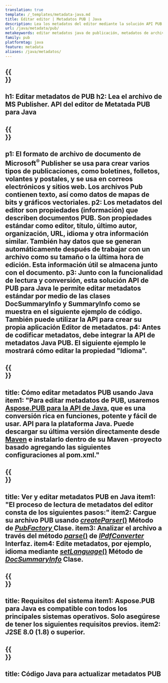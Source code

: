 ```yaml
---
translation: true
template: /_templates/metadata-java.md
title: Editar editor | Metadatos PUB | Java
description: Lea los metadatos del editor mediante la solución API PUB Java. La API nativa de Java le brinda acceso a las propiedades SummaryInfo y DocSummaryInfo.
url: /java/metadata/pub/
metakeywords: editar metadatos java de publicación, metadatos de archivo de publicación java, editor de metadatos de editor java, leer metadatos de archivo de publicación java, leer metadatos de publicación java
family: pub
platformtag: java
feature: metadata
aliases: /java/metadatos/
---
```


{{<section banner>}}
---
h1: Editar metadatos de PUB
h2: Lea el archivo de MS Publisher. API del editor de Metatada PUB para Java
---

{{<section overview>}}
---
p1: El formato de archivo de documento de Microsoft<sup>®</sup> Publisher se usa para crear varios tipos de publicaciones, como boletines, folletos, volantes y postales, y se usa en correos electrónicos y sitios web. Los archivos Pub contienen texto, así como datos de mapas de bits y gráficos vectoriales.
p2: Los metadatos del editor son propiedades (información) que describen documentos PUB. Son propiedades estándar como editor, título, último autor, organización, URL, idioma y otra información similar. También hay datos que se generan automáticamente después de trabajar con un archivo como su tamaño o la última hora de edición. Esta información útil se almacena junto con el documento.
p3: Junto con la funcionalidad de lectura y conversión, esta solución API de PUB para Java le permite editar metadatos estándar por medio de las clases DocSummaryInfo y SummaryInfo como se muestra en el siguiente ejemplo de código. También puede utilizar la API para crear su propia aplicación Editor de metadatos.
p4: Antes de codificar metadatos, debe integrar la API de metadatos Java PUB. El siguiente ejemplo le mostrará cómo editar la propiedad "Idioma".
---

{{<section widget>}}
---
title: Cómo editar metadatos PUB usando Java
item1: "Para editar metadatos de PUB, usaremos [Aspose.PUB para la API de Java](https://products.aspose.com/pub/java/), que es una conversión rica en funciones, potente y fácil de usar. API para la plataforma Java. Puede descargar su última versión directamente desde [Maven](https://repository.aspose.com/pub/) e instalarlo dentro de su Maven -proyecto basado agregando las siguientes configuraciones al pom.xml."
---

{{<section feature1>}}
---
title: Ver y editar metadatos PUB en Java
item1: "El proceso de lectura de metadatos del editor consta de los siguientes pasos:"
item2: Cargue su archivo PUB usando [*createParser*()](https://reference.aspose.com/pub/java/com.aspose.pub/PubFactory#createParser-java.lang.String-) Método de [*PubFactory* ](https://reference.aspose.com/pub/java/com.aspose.pub/PubFactory) Clase.
item3: Analizar el archivo a través del método [*parse*()](https://reference.aspose.com/pub/java/com.aspose.pub/IPubParser#parse--) de [*IPdfConverter*](https://reference.aspose.com/pub/java/com.aspose.pub/IPubParser) Interfaz.
item4: Edite metadatos, por ejemplo, idioma mediante [*setLanguage*()](https://reference.aspose.com/pub/java/com.aspose.pub/DocSummaryInfo#setLanguage-java.lang.String-) Método de [*DocSummaryInfo*](https://reference.aspose.com/pub/java/com.aspose.pub/DocSummaryInfo) Clase.
---

{{<section feature2>}}
---
title: Requisitos del sistema
item1: Aspose.PUB para Java es compatible con todos los principales sistemas operativos. Solo asegúrese de tener los siguientes requisitos previos.
item2: J2SE 8.0 (1.8) o superior.
---

{{<section codeexample>}}
---
title: Código Java para actualizar metadatos PUB
---